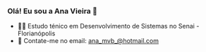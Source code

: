 ### Olá! Eu sou a Ana Vieira 👋

- 👩‍🎓 Estudo ténico em Desenvolvimento de Sistemas no Senai - Florianópolis 
- 📩 Contate-me no email: ana_mvb_@hotmail.com
